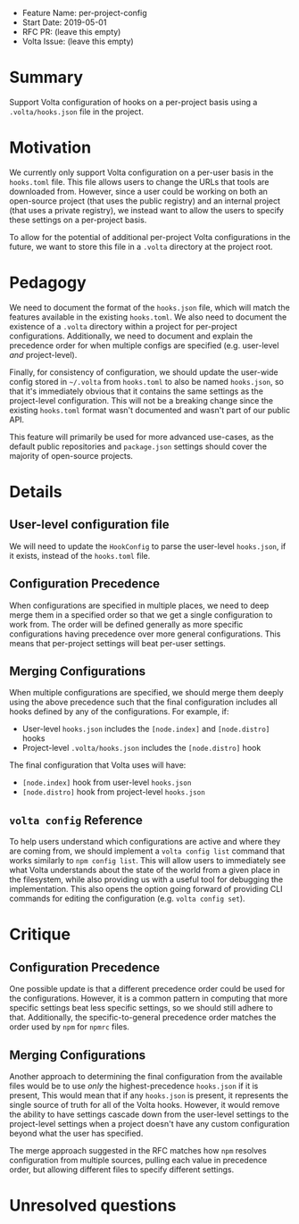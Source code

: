 - Feature Name: per-project-config
- Start Date: 2019-05-01
- RFC PR: (leave this empty)
- Volta Issue: (leave this empty)

# Summary
[summary]: #summary

Support Volta configuration of hooks on a per-project basis using a `.volta/hooks.json` file in the project.

# Motivation
[motivation]: #motivation

We currently only support Volta configuration on a per-user basis in the `hooks.toml` file. This file allows users to change the URLs that tools are downloaded from. However, since a user could be working on both an open-source project (that uses the public registry) and an internal project (that uses a private registry), we instead want to allow the users to specify these settings on a per-project basis.

To allow for the potential of additional per-project Volta configurations in the future, we want to store this file in a `.volta` directory at the project root.

# Pedagogy
[pedagogy]: #pedagogy

We need to document the format of the `hooks.json` file, which will match the features available in the existing `hooks.toml`. We also need to document the existence of a `.volta` directory within a project for per-project configurations. Additionally, we need to document and explain the precedence order for when multiple configs are specified (e.g. user-level _and_ project-level).

Finally, for consistency of configuration, we should update the user-wide config stored in `~/.volta` from `hooks.toml` to also be named `hooks.json`, so that it's immediately obvious that it contains the same settings as the project-level configuration. This will not be a breaking change since the existing `hooks.toml` format wasn't documented and wasn't part of our public API.

This feature will primarily be used for more advanced use-cases, as the default public repositories and `package.json` settings should cover the majority of open-source projects.

# Details
[details]: #details

## User-level configuration file

We will need to update the `HookConfig` to parse the user-level `hooks.json`, if it exists, instead of the `hooks.toml` file.

## Configuration Precedence

When configurations are specified in multiple places, we need to deep merge them in a specified order so that we get a single configuration to work from. The order will be defined generally as more specific configurations having precedence over more general configurations. This means that per-project settings will beat per-user settings.

## Merging Configurations

When multiple configurations are specified, we should merge them deeply using the above precedence such that the final configuration includes all hooks defined by any of the configurations. For example, if:

- User-level `hooks.json` includes the `[node.index]` and `[node.distro]` hooks
- Project-level `.volta/hooks.json` includes the `[node.distro]` hook

The final configuration that Volta uses will have:

- `[node.index]` hook from user-level `hooks.json`
- `[node.distro]` hook from project-level `hooks.json`

## `volta config` Reference

To help users understand which configurations are active and where they are coming from, we should implement a `volta config list` command that works similarly to `npm config list`. This will allow users to immediately see what Volta understands about the state of the world from a given place in the filesystem, while also providing us with a useful tool for debugging the implementation. This also opens the option going forward of providing CLI commands for editing the configuration (e.g. `volta config set`).

# Critique
[critique]: #critique

## Configuration Precedence

One possible update is that a different precedence order could be used for the configurations. However, it is a common pattern in computing that more specific settings beat less specific settings, so we should still adhere to that. Additionally, the specific-to-general precedence order matches the order used by `npm` for `npmrc` files.

## Merging Configurations

Another approach to determining the final configuration from the available files would be to use _only_ the highest-precedence `hooks.json` if it is present, This would mean that if any `hooks.json` is present, it represents the single source of truth for all of the Volta hooks. However, it would remove the ability to have settings cascade down from the user-level settings to the project-level settings when a project doesn't have any custom configuration beyond what the user has specified.

The merge approach suggested in the RFC matches how `npm` resolves configuration from multiple sources, pulling each value in precedence order, but allowing different files to specify different settings.

# Unresolved questions
[unresolved]: #unresolved-questions
